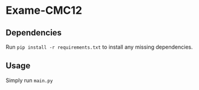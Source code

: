 # Exame-CMC12

## Dependencies

Run `pip install -r requirements.txt` to install any missing dependencies.

## Usage

Simply run `main.py`